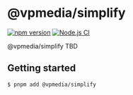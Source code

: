 # @vpmedia/simplify

[![npm version](https://badge.fury.io/js/@vpmedia%2Fsimplify.svg)](https://badge.fury.io/js/@vpmedia%2Fsimplify)
[![Node.js CI](https://github.com/vpmedia/simplify/actions/workflows/ci.yml/badge.svg)](https://github.com/vpmedia/simplify/actions/workflows/ci.yml)

@vpmedia/simplify TBD

## Getting started

    $ pnpm add @vpmedia/simplify

